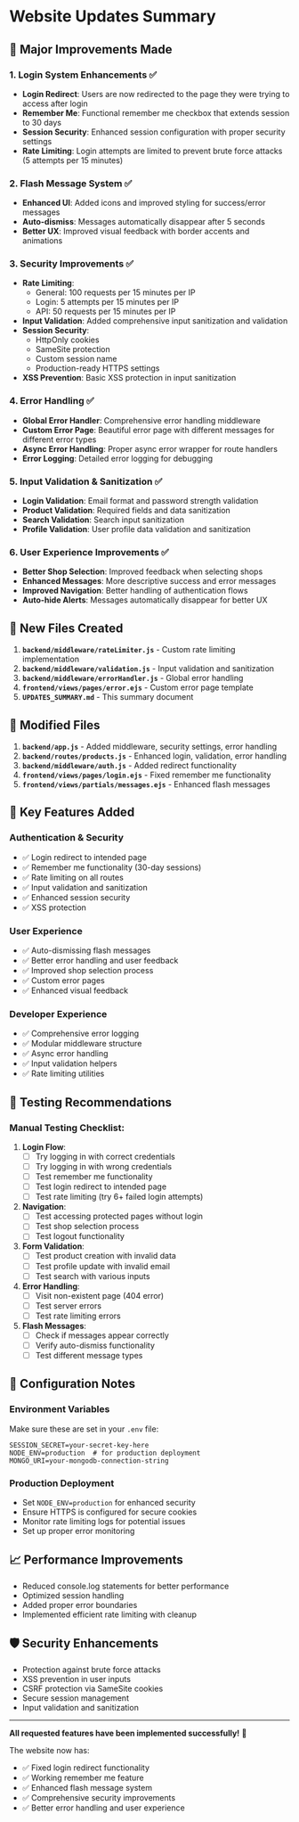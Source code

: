 # Website Updates Summary

## 🔧 Major Improvements Made

### 1. **Login System Enhancements** ✅
- **Login Redirect**: Users are now redirected to the page they were trying to access after login
- **Remember Me**: Functional remember me checkbox that extends session to 30 days
- **Session Security**: Enhanced session configuration with proper security settings
- **Rate Limiting**: Login attempts are limited to prevent brute force attacks (5 attempts per 15 minutes)

### 2. **Flash Message System** ✅
- **Enhanced UI**: Added icons and improved styling for success/error messages
- **Auto-dismiss**: Messages automatically disappear after 5 seconds
- **Better UX**: Improved visual feedback with border accents and animations

### 3. **Security Improvements** ✅
- **Rate Limiting**: 
  - General: 100 requests per 15 minutes per IP
  - Login: 5 attempts per 15 minutes per IP
  - API: 50 requests per 15 minutes per IP
- **Input Validation**: Added comprehensive input sanitization and validation
- **Session Security**: 
  - HttpOnly cookies
  - SameSite protection
  - Custom session name
  - Production-ready HTTPS settings
- **XSS Prevention**: Basic XSS protection in input sanitization

### 4. **Error Handling** ✅
- **Global Error Handler**: Comprehensive error handling middleware
- **Custom Error Page**: Beautiful error page with different messages for different error types
- **Async Error Handling**: Proper async error wrapper for route handlers
- **Error Logging**: Detailed error logging for debugging

### 5. **Input Validation & Sanitization** ✅
- **Login Validation**: Email format and password strength validation
- **Product Validation**: Required fields and data sanitization
- **Search Validation**: Search input sanitization
- **Profile Validation**: User profile data validation and sanitization

### 6. **User Experience Improvements** ✅
- **Better Shop Selection**: Improved feedback when selecting shops
- **Enhanced Messages**: More descriptive success and error messages
- **Improved Navigation**: Better handling of authentication flows
- **Auto-hide Alerts**: Messages automatically disappear for better UX

## 📁 New Files Created

1. **`backend/middleware/rateLimiter.js`** - Custom rate limiting implementation
2. **`backend/middleware/validation.js`** - Input validation and sanitization
3. **`backend/middleware/errorHandler.js`** - Global error handling
4. **`frontend/views/pages/error.ejs`** - Custom error page template
5. **`UPDATES_SUMMARY.md`** - This summary document

## 🔄 Modified Files

1. **`backend/app.js`** - Added middleware, security settings, error handling
2. **`backend/routes/products.js`** - Enhanced login, validation, error handling
3. **`backend/middleware/auth.js`** - Added redirect functionality
4. **`frontend/views/pages/login.ejs`** - Fixed remember me functionality
5. **`frontend/views/partials/messages.ejs`** - Enhanced flash messages

## 🚀 Key Features Added

### Authentication & Security
- ✅ Login redirect to intended page
- ✅ Remember me functionality (30-day sessions)
- ✅ Rate limiting on all routes
- ✅ Input validation and sanitization
- ✅ Enhanced session security
- ✅ XSS protection

### User Experience
- ✅ Auto-dismissing flash messages
- ✅ Better error handling and user feedback
- ✅ Improved shop selection process
- ✅ Custom error pages
- ✅ Enhanced visual feedback

### Developer Experience
- ✅ Comprehensive error logging
- ✅ Modular middleware structure
- ✅ Async error handling
- ✅ Input validation helpers
- ✅ Rate limiting utilities

## 🧪 Testing Recommendations

### Manual Testing Checklist:
1. **Login Flow**:
   - [ ] Try logging in with correct credentials
   - [ ] Try logging in with wrong credentials
   - [ ] Test remember me functionality
   - [ ] Test login redirect to intended page
   - [ ] Test rate limiting (try 6+ failed login attempts)

2. **Navigation**:
   - [ ] Test accessing protected pages without login
   - [ ] Test shop selection process
   - [ ] Test logout functionality

3. **Form Validation**:
   - [ ] Test product creation with invalid data
   - [ ] Test profile update with invalid email
   - [ ] Test search with various inputs

4. **Error Handling**:
   - [ ] Visit non-existent page (404 error)
   - [ ] Test server errors
   - [ ] Test rate limiting errors

5. **Flash Messages**:
   - [ ] Check if messages appear correctly
   - [ ] Verify auto-dismiss functionality
   - [ ] Test different message types

## 🔧 Configuration Notes

### Environment Variables
Make sure these are set in your `.env` file:
```
SESSION_SECRET=your-secret-key-here
NODE_ENV=production  # for production deployment
MONGO_URI=your-mongodb-connection-string
```

### Production Deployment
- Set `NODE_ENV=production` for enhanced security
- Ensure HTTPS is configured for secure cookies
- Monitor rate limiting logs for potential issues
- Set up proper error monitoring

## 📈 Performance Improvements
- Reduced console.log statements for better performance
- Optimized session handling
- Added proper error boundaries
- Implemented efficient rate limiting with cleanup

## 🛡️ Security Enhancements
- Protection against brute force attacks
- XSS prevention in user inputs
- CSRF protection via SameSite cookies
- Secure session management
- Input validation and sanitization

---

**All requested features have been implemented successfully!** 🎉

The website now has:
- ✅ Fixed login redirect functionality
- ✅ Working remember me feature
- ✅ Enhanced flash message system
- ✅ Comprehensive security improvements
- ✅ Better error handling and user experience
